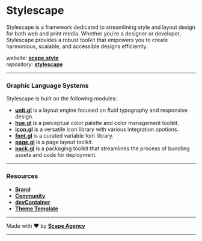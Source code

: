 # Stylescape

Stylescape is a framework dedicated to streamlining style and layout design for both web and print media. Whether you’re a designer or developer, Stylescape provides a robust toolkit that empowers you to create harmonious, scalable, and accessible designs efficiently.

_website:_ **[scape.style](https://www.scape.style)**  
_repository:_ **[stylescape](https://github.com/stylescape/stylescape)**

---

### Graphic Language Systems

Stylescape is built on the following modules:

- **[unit.gl](https://github.com/stylescape/unit.gl)** is a layout engine focused on fluid typography and responsive design.
- **[hue.gl](https://github.com/stylescape/hue.gl)** is a perceptual color palette and color management toolkit.
- **[icon.gl](https://github.com/stylescape/icon.gl)** is a versatile icon library with various integration opotions.
- **[font.gl](https://github.com/stylescape/font.gl)** is a curated variable font library.
- **[page.gl](https://github.com/stylescape/page.gl)** is a page layout toolkit.
- **[pack.gl](https://github.com/stylescape/pack.gl)** is a packaging toolkit that streamlines the process of bundling assets and code for deployment.

---

### Resources

- **[Brand](https://github.com/stylescape/brand)**
- **[Community](https://github.com/stylescape/community)**
- **[devContainer](https://github.com/stylescape/stylescape-devcontainer)**
- **[Theme Template](https://github.com/stylescape/stylescape-theme)**

---

Made with ❤️ by **[Scape Agency](https://www.scape.agency)**

---
